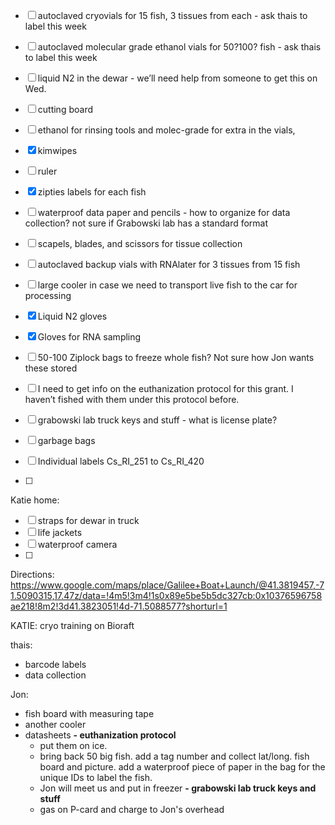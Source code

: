 - [ ] autoclaved cryovials for 15 fish, 3 tissues from each - ask thais to label this week
- [ ] autoclaved molecular grade ethanol vials for 50?100? fish - ask thais to label this week
- [ ] liquid N2 in the dewar - we’ll need help from someone to get this on Wed.
- [ ] cutting board
- [ ] ethanol for rinsing tools and molec-grade for extra in the vials,
- [x] kimwipes
- [ ] ruler
- [x] zipties labels for each fish
- [ ] waterproof data paper and pencils - how to organize for data collection? not sure if Grabowski lab has a standard format
- [ ] scapels, blades, and scissors for tissue collection
- [ ] autoclaved backup vials with RNAlater for 3 tissues from 15 fish
- [ ] large cooler in case we need to transport live fish to the car for processing
- [x] Liquid N2 gloves
- [x] Gloves for RNA sampling
- [ ] 50-100 Ziplock bags to freeze whole fish? Not sure how Jon wants these stored
- [ ] I need to get info on the euthanization protocol for this grant. I haven’t fished with them under this protocol before.

- [ ] grabowski lab truck keys and stuff - what is license plate?
- [ ] garbage bags
- [ ] Individual labels Cs_RI_251 to Cs_RI_420
- [ ] 

Katie home:
- [ ] straps for dewar in truck
- [ ] life jackets
- [ ] waterproof camera
- [ ] 

Directions: https://www.google.com/maps/place/Galilee+Boat+Launch/@41.3819457,-71.5090315,17.47z/data=!4m5!3m4!1s0x89e5be5b5dc327cb:0x10376596758ae218!8m2!3d41.3823051!4d-71.5088577?shorturl=1

KATIE:
cryo training on Bioraft

thais:
- barcode labels
- data collection

Jon:
- fish board with measuring tape
- another cooler
- datasheets
**- euthanization protocol**
  - put them on ice. 
  - bring back 50 big fish. add a tag number and collect lat/long. fish board and picture. add a waterproof piece of paper in the bag for the unique IDs to label the fish.
  - Jon will meet us and put in freezer
**- grabowski lab truck keys and stuff**
  - gas on P-card and charge to Jon's overhead  
